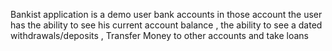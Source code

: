 Bankist application is a demo user bank accounts
in those account the user has the ability to see his current account balance , the ability to see a dated withdrawals/deposits , Transfer Money to other accounts and take loans
